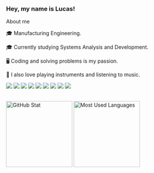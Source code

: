 ### Hey, my name is Lucas!

About me

🎓 Manufacturing Engineering.

🎓 Currently studying Systems Analysis and Development.

🖥️ Coding and solving problems is my passion.

🎸 I also love playing instruments and listening to music.

<img src="https://camo.githubusercontent.com/621c38293a70f2ef1aff6cf0bb6b37058c4377b4a5c2bd3f53ceea28cc32957c/68747470733a2f2f696d672e736869656c64732e696f2f62616467652f2d4a6176615363726970742d4637444631453f7374796c653d666c61742d737175617265266c6f676f3d6a617661736372697074266c6f676f436f6c6f723d30303030303026636f6c6f723d464643453541"> <img src="https://camo.githubusercontent.com/2e52924fa4f514e2dc80a14a00f158f36a39032fa072211e7f7800c16233fe2d/68747470733a2f2f696d672e736869656c64732e696f2f62616467652f2d547970657363726970742d3266373463303f7374796c653d666c61742d737175617265266c6f676f3d74797065736372697074266c6f676f436f6c6f723d66666666666626636f6c6f723d326637346330"> <img src="https://camo.githubusercontent.com/cfdb48c5b546d4e05cc4b44bef33280591c4df29a5b75418bce9f45ad6f9253f/68747470733a2f2f696d672e736869656c64732e696f2f62616467652f2d48544d4c352d4533344632363f7374796c653d666c61742d737175617265266c6f676f3d68746d6c35266c6f676f436f6c6f723d666666666666"> <img src="https://camo.githubusercontent.com/2435c2a64789b8a71c701a1a593b4a6e6869789bfb0626e515dc2a6b6dffa6c5/68747470733a2f2f696d672e736869656c64732e696f2f62616467652f2d435353332d3135373242363f7374796c653d666c61742d737175617265266c6f676f3d63737333"> <img src="https://camo.githubusercontent.com/b9fc4c7606862c1ac532bbe5349997bbfe79d7429d7ff4ddfc666442e46b956e/68747470733a2f2f696d672e736869656c64732e696f2f62616467652f5461696c77696e645f4353532d3338423241433f7374796c653d666c61742d737175617265266c6f676f3d7461696c77696e642d637373266c6f676f436f6c6f723d7768697465"> <img src="https://camo.githubusercontent.com/1a99834e1fa2520d59660f53f4dd643c8f08b7e258acbd0a85f9c74a0bb3a2e7/68747470733a2f2f696d672e736869656c64732e696f2f62616467652f2d52656163742e6a732d3230323332413f7374796c653d666c61742d737175617265266c6f676f3d7265616374"> <img src="https://camo.githubusercontent.com/98c581120c36f42e42ba8c411b5928a3154bd226f49900e3239a84c9151d9654/68747470733a2f2f696d672e736869656c64732e696f2f62616467652f2d4e6578742e6a732d3165323632633f7374796c653d666c61742d737175617265266c6f676f3d6e6578742e6a7326636f6c6f723d316532363263"> <img src="https://camo.githubusercontent.com/cfdff78011462f5703e687c78a27282650ca8f000dc2253fc6651ae218fe7078/68747470733a2f2f696d672e736869656c64732e696f2f62616467652f537072696e672d3644423333463f7374796c653d666c61742d737175617265266c6f676f3d737072696e67266c6f676f436f6c6f723d7768697465"> <img src="https://camo.githubusercontent.com/6f981f8e1c85530476d7d772d841c9215a5746f1266657b943cbee756df69b0a/68747470733a2f2f696d672e736869656c64732e696f2f62616467652f2d4d7953716c2d3030303030463f7374796c653d666c61742d737175617265266c6f676f3d6d7973716c266c6f676f436f6c6f723d666666666666"> 


<br>
<div>
    <img src="https://github-readme-stats.vercel.app/api?username=DevLucasEduardo&show_icons=true&hide_border=true&bg_color=212121&text_color=f4f5f6&title_color=5CFFFC&icon_color=5CFFFC" height="180em" alt="GitHub Stat">
  <img src="https://github-readme-stats.vercel.app/api/top-langs/?username=DevLucasEduardo&layout=compact&hide_border=true&bg_color=212121&text_color=f4f5f6&title_color=5CFFFC" height="180em" alt="Most Used Languages">
</div>


